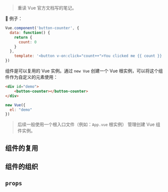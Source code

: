 > 重读 Vue 官方文档写的笔记。



🌰 例子：

```js
Vue.component('button-counter', {
  data: function() {
    return {
      count: 0
    }
  },
	template: '<button v-on:click="count++">You clicked me {{ count }} times.</button>'
})
```

组件是可以复用的 Vue 实例。通过 `new Vue` 创建一个 Vue 根实例，可以将这个组件作为自定义的元素使用：
```html
<div id="demo">
	<button-counter></button-counter>
</div>
```

```js
new Vue({
  el: "demo"
})
```

> 后续一般使用一个根入口文件（例如：`App.vue` 根实例） 管理创建 Vue 组件实例。



## 组件的复用



## 组件的组织



## `props`
